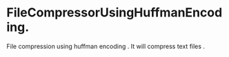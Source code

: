 # FileCompressorUsingHuffmanEncoding.
File compression using huffman encoding .
It will compress text files .
